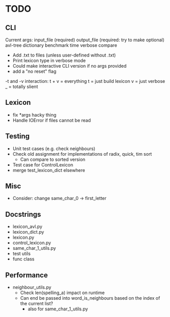 # TODO

## CLI
Current args:
input_file  (required)
output_file (required: try to make optional)
avl-tree
dictionary
benchmark
time
verbose
compare

- Add .txt to files (unless user-defined without .txt)
- Print lexicon type in verbose mode
- Could make interactive CLI version if no args provided
- add a "no reset" flag

-t and -v interaction:
t + v = everything
t = just build lexicon
v = just verbose
_ = totally slient

## Lexicon
- fix *args hacky thing
- Handle IOError if files cannot be read

## Testing
- Unit test cases (e.g. check neighbours)
- Check old assignment for implementations of radix, quick, tim sort
    - Can compare to sorted version
- Test case for ControlLexicon
- merge test_lexicon_dict elsewhere

## Misc
- Consider: change same_char_0 -> first_letter

## Docstrings
- lexicon_avl.py
- lexicon_dict.py
- lexicon.py
- control_lexicon.py
- same_char_1_utils.py
- test utils
- func class

## Performance
- neighbour_utils.py
    - Check len(spelling_a) impact on runtime
    - Can end be passed into word_is_neighbours based on the index of the current list?
        - also for same_char_1_utils.py